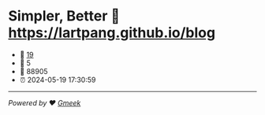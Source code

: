 # Simpler, Better :link: https://lartpang.github.io/blog 
- :page_facing_up: [19](https://lartpang.github.io/blog/tag.html) 
- :speech_balloon: 5 
- :hibiscus: 88905 
- :alarm_clock: 2024-05-19 17:30:59 
---
*Powered by :heart: [Gmeek](https://github.com/Meekdai/Gmeek)*
